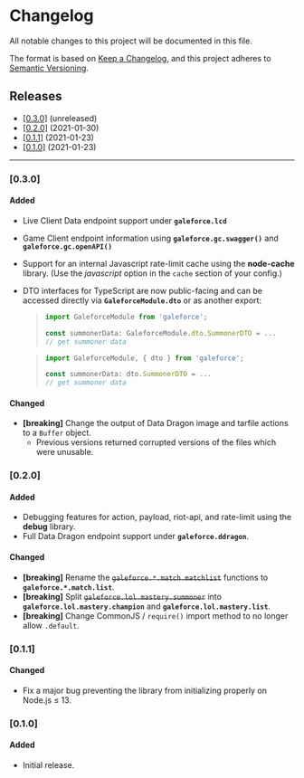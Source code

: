# Changelog
All notable changes to this project will be documented in this file.

The format is based on [Keep a Changelog](https://keepachangelog.com/en/1.0.0/), and this project adheres to [Semantic Versioning](https://semver.org/spec/v2.0.0.html).

## Releases
  - [[0.3.0]](#030) (unreleased)
  - [[0.2.0]](#020) (2021-01-30)
  - [[0.1.1]](#011) (2021-01-23)
  - [[0.1.0]](#010) (2021-01-23)

---

### [0.3.0]
#### Added
  - Live Client Data endpoint support under **`galeforce.lcd`**
  - Game Client endpoint information using **`galeforce.gc.swagger()`** and **`galeforce.gc.openAPI()`**
  - Support for an internal Javascript rate-limit cache using the **node-cache** library. (Use the *javascript* option in the `cache` section of your config.)
  - DTO interfaces for TypeScript are now public-facing and can be accessed directly via **`GaleforceModule.dto`** or as another export:
    > ```typescript
    > import GaleforceModule from 'galeforce';
    > 
    > const summonerData: GaleforceModule.dto.SummonerDTO = ... 
    > // get summoner data
    > ```

    > ```typescript
    > import GaleforceModule, { dto } from 'galeforce';
    > 
    > const summonerData: dto.SummonerDTO = ...
    > // get summoner data
    > ```

#### Changed
  - **[breaking]** Change the output of Data Dragon image and tarfile actions to a `Buffer` object.
    - Previous versions returned corrupted versions of the files which were unusable.

### [0.2.0]
#### Added
  - Debugging features for action, payload, riot-api, and rate-limit using the **debug** library.
  - Full Data Dragon endpoint support under **`galeforce.ddragon`**.

#### Changed
  - **[breaking]** Rename the ~~`galeforce.*.match.matchlist`~~ functions to **`galeforce.*.match.list`**.
  - **[breaking]** Split ~~`galeforce.lol.mastery.summoner`~~ into **`galeforce.lol.mastery.champion`** and **`galeforce.lol.mastery.list`**.
  - **[breaking]** Change CommonJS / `require()` import method to no longer allow `.default`.

### [0.1.1]
#### Changed
  - Fix a major bug preventing the library from initializing properly on Node.js ≤ 13.

### [0.1.0]
#### Added
  - Initial release.
